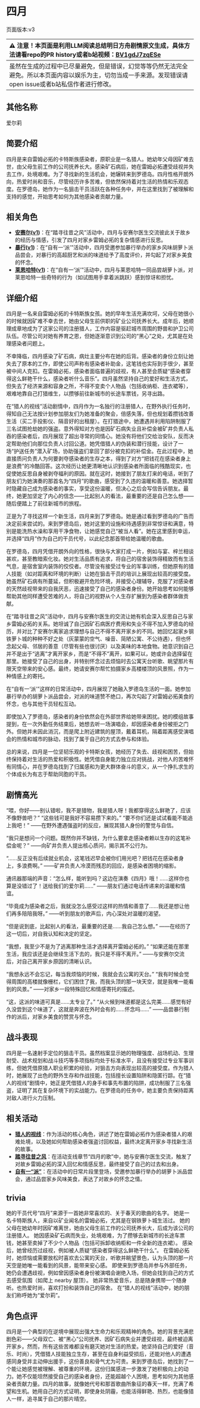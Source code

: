 # 四月
页面版本:v3
 

| :warning: 注意！本页面是利用LLM阅读总结明日方舟剧情原文生成，具体方法请看repo的PR history或者b站视频：[BV1gdJ7zqESe](https://www.bilibili.com/video/BV1gdJ7zqESe/)         |
|:----------------------------|
| 虽然在生成的过程中已尽量避免，但是错误，幻觉等等仍然无法完全避免。所以本页面内容以娱乐为主，切勿当成一手来源。发现错误请open issue或者b站私信作者进行修改。|



## 其他名称
爱尔莉
## 简要介绍
四月是来自雷姆必拓的卡特斯族感染者，原职业是一名猎人。她幼年父母因矿难去世，由父母生前工作的公司抚养长大。感染矿石病后，她在雷姆必拓遭受歧视并失去工作，处境艰难。为了寻找新的生活机会，她辗转来到罗德岛。四月性格开朗外向，热爱时尚和音乐，尽管经历许多苦难，但依然保持着对生活的热情和乐观态度。在罗德岛，她作为一名狙击干员活跃在各种任务中，并在这里找到了被理解和支持的感觉，开始思考如何为其他感染者贡献力量。
## 相关角色
-   **[安赛尔](char_212_ansel.md)([v1](../chars/char_212_ansel.md))**：在“踏寻往昔之风”活动中，四月与安赛尔医生交流彼此关于故乡的经历与情感，引发了四月对家乡雷姆必拓的复杂情感进行反思。
-   **[暴行](char_230_savage.md)([v1](../chars/char_230_savage.md))**：在“自有一‘派’”活动中，四月受邀参加暴行举办的家乡风味胡萝卜派品尝会，对暴行的高超厨艺和派的味道给予了高度评价，并勾起了对家乡美食的怀念。
-   **[莱恩哈特](char_373_lionhd.md)([v1](../chars/char_373_lionhd.md))**：在“自有一‘派’”活动中，四月与莱恩哈特一同品尝胡萝卜派，对莱恩哈特一些奇特的行为（如试图用手拿着派跳跃）感到惊讶和担忧。
## 详细介绍
四月是一名来自雷姆必拓的卡特斯族女孩。她的早年生活充满坎坷，父母在她很小的时候就因矿难不幸去世，她由父母生前供职的矿业公司抚养长大。成年后，她顺理成章地成为了这家公司的注册猎人，工作内容是驱赶城市周围的野兽和护卫公司队伍。尽管公司对她有养育之恩，但她逐渐意识到公司的“黑心”之处，尤其是在处理感染者问题上。

不幸降临，四月感染了矿石病，病灶主要分布在她的后背。感染者的身份立刻让她失去了原本的工作，即使公司声称有感染者补助金，这笔钱也实际到手很少，甚至被中间人克扣。在雷姆必拓，感染者面临普遍的歧视，有人甚至会质疑“感染者穿得这么鲜艳干什么，感染者听什么音乐”。四月虽然坚持自己的爱好和生活方式，但失去了经济来源和容身之所，不得不变卖个人物品（包括收纳柜、连衣裙等），艰难地靠自己打猎维生，以攒够前往新城市的长途车票钱，另寻出路。

在“猎人的视线”活动剧情中，四月作为一名独行的注册猎人，在野外执行任务时，得知自己无法按计划参加朋友们为她准备的聚会，倍感失落，但也规划着攒钱改善生活（买二手投影仪、隔音好的出租屋）。在打猎途中，她遭遇并利用陷阱制服了三名试图抢劫她的强盗。意外得知对方也是因矿石病失业且补偿金被矿井负责人私吞的感染者后，四月展现了超出寻常的同情心。她没有将他们交给治安队，反而决定帮助他们向那位负责人讨回公道。她凭借猎人的伪装和潜行技能，设计了一场“护送任务”潜入矿场，协助强盗们拿回了部分被克扣的补偿金。在此过程中，她直接质问负责人为何要剥夺感染者的生存之本，得到了对方“把钱花在感染者身上是浪费”的冷酷回答。这次经历让她更清晰地认识到感染者所面临的残酷现实，也促使她反思自身被剥夺福利的原因。就在这时，她接到了朋友打来的电话，听到了朋友们为她演奏的那首名为“四月”的歌曲，感受到了久违的温暖和善意。她选择暂时隐藏自己成为感染者的事实，享受这份温暖，但决心之后会写信告诉朋友。最终，她更加坚定了内心的信念——比起别人的看法，最重要的还是自己怎么想——随后便踏上了前往新城市的旅程。

正是为了寻找这样一个新生活，四月来到了罗德岛。她是通过看到罗德岛的广告而决定前来尝试的。来到罗德岛后，她对这里的设施和待遇感到非常惊讶和满意，特别是能洗热水澡和享用干净食物，让她感觉自己“被当人看”。她在这里感到幸运，并选择“四月”作为自己的干员代号，以此纪念那首带给她温暖的歌曲。

在罗德岛，四月凭借开朗外向的性格，很快与大家打成一片，例如与宴、梓兰相谈甚欢，甚至教暗索化妆。她对生活品质有追求，将自己的宿舍装饰得精致而有生活气息，是宿舍室内装饰的佼佼者。尽管没有接受过专业的军事训练，但她原有的猎人技能（如对距离和环境的判断）让她在狙击干员的培训上展现出较高的接受度。她虽然矿石病有所蔓延，但积极避开危险环境，并接受心理辅导，克服了对感染者的天然歧视带来的自我厌恶，迅速接受了自己的感染者身份。她开始思考如何能够帮助其他同样遭受苦难的人，将自己的视野从个人生存扩展到为感染者群体做贡献。

在“踏寻往昔之风”活动中，四月与安赛尔医生的交流让她有机会深入反思自己与家乡雷姆必拓的关系。她坦诚了自己因矿石病医疗费用和失业不得不加入罗德岛的经历，并对比了安赛尔离家追求理想与自己不得不离开家乡的不同。她回忆起家乡钢铁萝卜城的种种不好之处（灰蒙蒙的空气、噪音、简陋公寓、不公待遇），但也怀念起父母、邻居的善意（尽管有些也很讨厌）以及美味的本地食物。她意识到自己并不是出于“逃离”才离开家乡，而是“不得不”离开，如果可以，她或许会选择留在那里。她接受了自己的出身，并特别怀念过去烦恼时去公寓天台听歌、眺望那片有限天空带来的安心感。最终，她请安赛尔帮忙拍摄家乡高楼楼顶的风景照，作为一种情感上的寄托。

在“自有一‘派’”这样的日常活动中，四月展现了她融入罗德岛生活的一面。她参加暴行举办的胡萝卜派品尝会，对派的味道赞不绝口，再次勾起了对雷姆必拓美食的怀念，也与其他干员轻松互动。

即使加入了罗德岛，感染者的身份依然会在外部世界给她带来困扰。她的模组故事提到，在一次外勤任务结束后，她想去听一场演唱会，却因感染者身份被拒之门外。但她并未因此消沉，而是爬上附近建筑的屋顶，戴着耳机，隔着距离感受演唱会的热情和城市的脉动，找到了属于自己的方式去参与和体验。

总的来说，四月是一位坚韧乐观的卡特斯女孩，她经历了失去、歧视和困苦，但始终保持着对生活的热爱和积极性。她凭借自身能力独立应对挑战，对他人的苦难怀有同情心，并在罗德岛找到了归属感和为更大群体奋斗的意义，从一个挣扎求生的个体成长为有志于帮助同胞的干员。
## 剧情高光
“喂，你好——别认错啦，我不是猎物，我是猎人呀！我都穿得这么鲜艳了，应该不像野兽吧？”
“这些钱可是我好不容易攒下来的。”
“要不你们还是试试看能不能追上我吧！”
——在野外遭遇强盗时的反应，展现其猎人身份的警觉与自信。

“我只是想问一个问题。既然你并不缺钱，为什么要拿走感染者赖以生存的这笔补偿金呢？”
——向矿井负责人提出核心质问，揭示其不公行为。

“......反正没有后续就业机会，这笔钱迟早会被你们用光吧？把钱花在感染者身上，多浪费啊。”
——矿井负责人冷漠而残忍的回应，是感染者困境的缩影。

通讯器那端的声音：“怎么样，能听到吗？这边在演奏《四月》哦！......这样你也算是没错过了！送给我们的爱尔莉......”
——朋友们通过电话传递来的温暖和情谊。

“毕竟成为感染者之后，我就没怎么感受过这样的热情和善意了......我还是想让他们再多陪陪我呀。”
——听到朋友的歌声后，内心深处对温暖的渴望。

“但是说到底，比起别人的看法，最重要的还是......我自己怎么想。”
——在经历了这一切后，对自我认知和决定的坚定。

“我想，我至少不是为了逃离那种生活才选择离开雷姆必拓的。”
“如果还能在那里生活，我应该还是会继续生活下去的，我只是不得不离开。”
——与安赛尔交流后，对自己离开家乡原因的清晰认识。

“我想永远不会忘记，每当我烦恼的时候，我就会去公寓的天台。”
“我有时候会觉得周围的高楼就像栅栏，它们困住了我，而我头顶的那一块天空，就是我唯一能看到的风景。”
——对家乡一段特殊回忆和情感寄托的描述。

“这，这派的味道可真是......太专业了。”
“从火候到味道都是这么完美......感觉有好久没尝到这个味道了，这就是奔波在外时会有的......怀念吗......”
——品尝暴行制作的派后，对家乡美食的赞赏与怀念。
## 战斗表现
四月是一名速射手定位的狙击干员。虽然档案显示她的物理强度、战场机动、生理耐受、战术规划和战斗技巧等多项指标均处于标准水平，且没有接受过专业军事训练，但她凭借原猎人职业积累的经验，对狙击方向表现出较高的接受度。作为猎人时，她展现了出色的野外生存和作战技能，包括擅长设置陷阱和隐匿行踪。在“猎人的视线”剧情中，她正是凭借猎人的身手和事先布置的陷阱，成功制服了三名强盗，证明了其在复杂环境下的实战能力。在罗德岛的任务中，她主要负责保持距离对敌人进行火力压制。
## 相关活动
-   **[猎人的视线](../stories/story_aprl_set_1.md)**：作为活动的核心角色，讲述了她在雷姆必拓作为感染者猎人的艰难处境，以及她如何帮助感染者强盗讨回权益，最终决定离开家乡寻找新生活的故事。
-   **[踏寻往昔之风](../stories/act13d0.md)**：在活动支线章节“四月的歌”中，她与安赛尔医生交流，触发了对故乡雷姆必拓的深入回忆和情感反思，最终接受了自己的过去和出身。
-   **[自有一“派”](../stories/story_savage_set_2.md)**：在活动中的日常片段里登场，受邀参加暴行举办的胡萝卜派品尝会，通过品尝家乡风味美食，表达了对故乡的怀念之情。
## trivia
她的干员代号“四月”来源于一首她非常喜欢的、关于春天的歌曲的名字。
她是一名卡特斯族人，来自以矿业闻名的雷姆必拓，尤其是在钢铁萝卜城生活过。
她的父母在她幼年时因矿难离世，她由父母生前工作的公司抚养长大，后成为该公司的注册猎人。
她因感染矿石病而失业，处境艰难，为了攒够去新城市的长途车票钱，她甚至卖掉了不少个人物品（包括可拆卸收纳柜和一件全新的连衣裙）。
感染后，她曾经历过歧视，例如被人质疑“感染者穿得这么鲜艳干什么”。
在雷姆必拓时，她烦恼或需要放松时喜欢去公寓的天台，听歌并眺望景色，认为头顶的那一片天空是她唯一能看到的风景，能带来安心感。
即使来到罗德岛并参与外部任务，她仍会遭遇歧视，例如曾因感染者身份被演唱会谢绝入场，但她会找到自己的方式去感受氛围（如爬上 nearby 屋顶）。
她非常热爱音乐，总是随身携带一个随身听。也热爱时尚，喜欢打扮和装饰自己的宿舍。
在“猎人的视线”活动中，她的朋友们称呼她为“爱尔莉”。
## 角色点评
四月是一个典型的在逆境中展现出强大生命力和乐观精神的角色。她的背景充满悲剧色彩——父母双亡、被“黑心”公司抚养、因矿石病失业并遭受歧视，最终被迫离开家乡。然而，所有这些苦难都没有磨灭她对生活的热爱。她坚持自己的爱好（音乐、时尚），凭借猎人技能独立生存，甚至在自身利益受损后，还能对他人的遭遇感同身受并主动伸出援手，这份善良和骨气尤为可贵。来到罗德岛后，她找到了一个能让她感觉被理解、被尊重的环境，这份归属感进一步激发了她积极向上的动力。她不仅能坦然接受自己的感染者身份，还能超越个人困境，思考如何为其他感染者贡献力量。四月的故事，就像她代号和那首歌曲所象征的春天一样，充满了希望和生机。她用自己的方式证明，即使身处阴霾，也能活得鲜艳、热烈，也能像猎人一样，追寻属于自己的那片晴空。